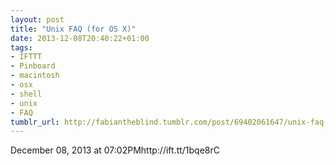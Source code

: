 ```yaml
---
layout: post
title: "Unix FAQ (for OS X)"
date: 2013-12-08T20:40:22+01:00
tags:
- IFTTT
- Pinboard
- macintosh
- osx
- shell
- unix
- FAQ
tumblr_url: http://fabiantheblind.tumblr.com/post/69402061647/unix-faq-for-os-x
---
```

December 08, 2013 at 07:02PMhttp://ift.tt/1bqe8rC
